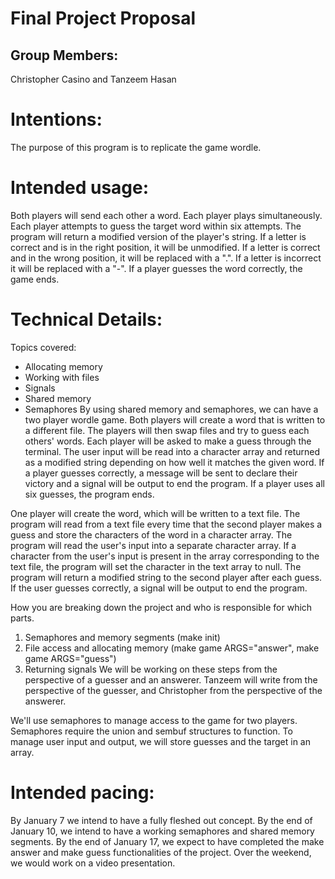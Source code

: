 # Final Project Proposal

## Group Members:

Christopher Casino and Tanzeem Hasan

# Intentions:

The purpose of this program is to replicate the game wordle.

# Intended usage:

Both players will send each other a word. Each player plays simultaneously. Each player attempts to guess the target word within six attempts. The program will return a modified version of the player's string. If a letter is correct and is in the right position, it will be unmodified. If a letter is correct and in the wrong position, it will be replaced with a ".". If a letter is incorrect it will be replaced with a "-". If a player guesses the word correctly, the game ends.

# Technical Details:

Topics covered:
- Allocating memory
- Working with files
- Signals
- Shared memory
- Semaphores
By using shared memory and semaphores, we can have a two player wordle game. Both players will create a word that is written to a different file. The players will then swap files and try to guess each others' words.
Each player will be asked to make a guess through the terminal. The user input will be read into a character array and returned as a modified string depending on how well it matches the given word. If a player guesses correctly, a message will be sent to declare their victory and a signal will be output to end the program. If a player uses all six guesses, the program ends.

One player will create the word, which will be written to a text file. The program will read from a text file every time that the second player makes a guess and store the characters of the word in a character array. The program will read the user's input into a separate character array. If a character from the user's input is present in the array corresponding to the text file, the program will set the character in the text array to null. The program will return a modified string to the second player after each guess. If the user guesses correctly, a signal will be output to end the program.

How you are breaking down the project and who is responsible for which parts.
1. Semaphores and memory segments (make init)
2. File access and allocating memory (make game ARGS="answer", make game ARGS="guess")
3. Returning signals
We will be working on these steps from the perspective of a guesser and an answerer. Tanzeem will write from the perspective of the guesser, and Christopher from the perspective of the answerer.

We'll use semaphores to manage access to the game for two players. Semaphores require the union and sembuf structures to function. To manage user input and output, we will store guesses and the target in an array.


# Intended pacing:
By January 7 we intend to have a fully fleshed out concept.
By the end of January 10, we intend to have a working semaphores and shared memory segments.
By the end of January 17, we expect to have completed the make answer and make guess functionalities of the project.
Over the weekend, we would work on a video presentation.
